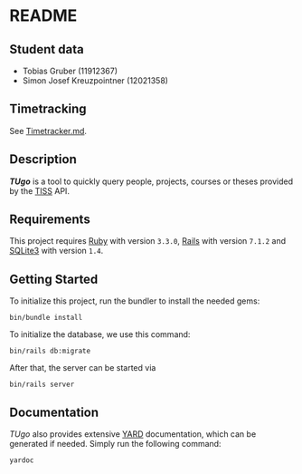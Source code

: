 # README

## Student data

- Tobias Gruber (11912367)
- Simon Josef Kreuzpointner (12021358)

## Timetracking

See [Timetracker.md](./Timetracker.md).

## Description

**_TUgo_** is a tool to quickly query people, projects, courses or theses provided by
the [TISS](https://tiss.tuwien.ac.at/)
API.

## Requirements

This project requires [Ruby](https://www.ruby-lang.org) with version `3.3.0`, [Rails](https://rubyonrails.org/) with
version `7.1.2` and [SQLite3](https://www.sqlite.org/) with version `1.4`.

## Getting Started

To initialize this project, run the bundler to install the needed gems:

```shell
bin/bundle install
```

To initialize the database, we use this command:

```shell
bin/rails db:migrate
```

After that, the server can be started via

```shell
bin/rails server
```

## Documentation

_TUgo_ also provides extensive [YARD](https://yardoc.org/) documentation, which can be generated if needed. Simply run
the following command:

```shell
yardoc
```
